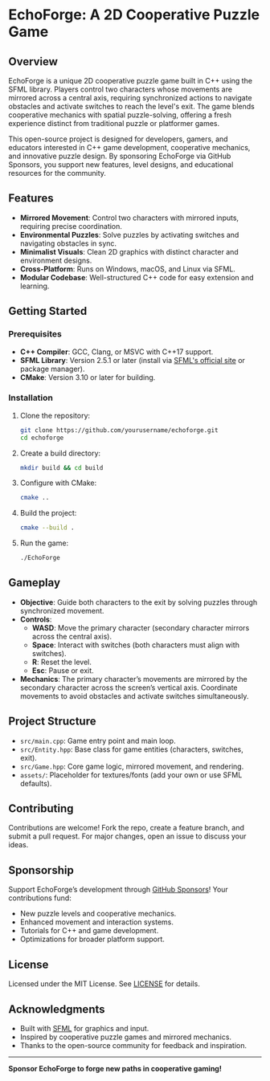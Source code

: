 # EchoForge: A 2D Cooperative Puzzle Game

## Overview
EchoForge is a unique 2D cooperative puzzle game built in C++ using the SFML library. Players control two characters whose movements are mirrored across a central axis, requiring synchronized actions to navigate obstacles and activate switches to reach the level's exit. The game blends cooperative mechanics with spatial puzzle-solving, offering a fresh experience distinct from traditional puzzle or platformer games.

This open-source project is designed for developers, gamers, and educators interested in C++ game development, cooperative mechanics, and innovative puzzle design. By sponsoring EchoForge via GitHub Sponsors, you support new features, level designs, and educational resources for the community.

## Features
- **Mirrored Movement**: Control two characters with mirrored inputs, requiring precise coordination.
- **Environmental Puzzles**: Solve puzzles by activating switches and navigating obstacles in sync.
- **Minimalist Visuals**: Clean 2D graphics with distinct character and environment designs.
- **Cross-Platform**: Runs on Windows, macOS, and Linux via SFML.
- **Modular Codebase**: Well-structured C++ code for easy extension and learning.

## Getting Started

### Prerequisites
- **C++ Compiler**: GCC, Clang, or MSVC with C++17 support.
- **SFML Library**: Version 2.5.1 or later (install via [SFML's official site](https://www.sfml-dev.org/) or package manager).
- **CMake**: Version 3.10 or later for building.

### Installation
1. Clone the repository:
   ```bash
   git clone https://github.com/yourusername/echoforge.git
   cd echoforge
   ```
2. Create a build directory:
   ```bash
   mkdir build && cd build
   ```
3. Configure with CMake:
   ```bash
   cmake ..
   ```
4. Build the project:
   ```bash
   cmake --build .
   ```
5. Run the game:
   ```bash
   ./EchoForge
   ```

## Gameplay
- **Objective**: Guide both characters to the exit by solving puzzles through synchronized movement.
- **Controls**:
  - **WASD**: Move the primary character (secondary character mirrors across the central axis).
  - **Space**: Interact with switches (both characters must align with switches).
  - **R**: Reset the level.
  - **Esc**: Pause or exit.
- **Mechanics**: The primary character’s movements are mirrored by the secondary character across the screen’s vertical axis. Coordinate movements to avoid obstacles and activate switches simultaneously.

## Project Structure
- `src/main.cpp`: Game entry point and main loop.
- `src/Entity.hpp`: Base class for game entities (characters, switches, exit).
- `src/Game.hpp`: Core game logic, mirrored movement, and rendering.
- `assets/`: Placeholder for textures/fonts (add your own or use SFML defaults).

## Contributing
Contributions are welcome! Fork the repo, create a feature branch, and submit a pull request. For major changes, open an issue to discuss your ideas.

## Sponsorship
Support EchoForge’s development through [GitHub Sponsors](https://github.com/sponsors/majdavovacana)! Your contributions fund:
- New puzzle levels and cooperative mechanics.
- Enhanced movement and interaction systems.
- Tutorials for C++ and game development.
- Optimizations for broader platform support.

## License
Licensed under the MIT License. See [LICENSE](LICENSE) for details.

## Acknowledgments
- Built with [SFML](https://www.sfml-dev.org/) for graphics and input.
- Inspired by cooperative puzzle games and mirrored mechanics.
- Thanks to the open-source community for feedback and inspiration.

---

**Sponsor EchoForge to forge new paths in cooperative gaming!**
